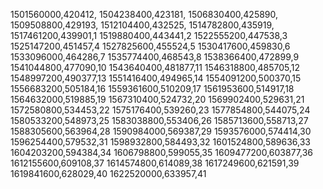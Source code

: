 1501560000,420412,
1504238400,423181,
1506830400,425890,
1509508800,429193,
1512104400,432525,
1514782800,435919,
1517461200,439901,1
1519880400,443441,2
1522555200,447538,3
1525147200,451457,4
1527825600,455524,5
1530417600,459830,6
1533096000,464286,7
1535774400,468543,8
1538366400,472899,9
1541044800,477090,10
1543640400,481877,11
1546318800,485705,12
1548997200,490377,13
1551416400,494965,14
1554091200,500370,15
1556683200,505184,16
1559361600,510209,17
1561953600,514917,18
1564632000,519885,19
1567310400,524732,20
1569902400,529631,21
1572580800,534453,22
1575176400,539260,23
1577854800,544075,24
1580533200,548973,25
1583038800,553406,26
1585713600,558713,27
1588305600,563964,28
1590984000,569387,29
1593576000,574414,30
1596254400,579532,31
1598932800,584493,32
1601524800,589636,33
1604203200,594384,34
1606798800,599055,35
1609477200,603877,36
1612155600,609108,37
1614574800,614089,38
1617249600,621591,39
1619841600,628029,40
1622520000,633957,41
